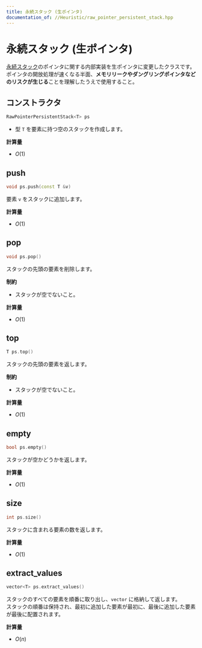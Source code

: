 ```yaml
---
title: 永続スタック (生ポインタ)
documentation_of: //Heuristic/raw_pointer_persistent_stack.hpp
---
```


# 永続スタック (生ポインタ)
[永続スタック](../Heuristic/persistent_stack.md)のポインタに関する内部実装を生ポインタに変更したクラスです。  
ポインタの開放処理が速くなる半面、**メモリリークやダングリングポインタなどのリスクが生じる**ことを理解したうえで使用すること。  

## コンストラクタ
```cpp
RawPointerPersistentStack<T> ps
```
- 型 `T` を要素に持つ空のスタックを作成します。

**計算量**

- $O(1)$

## push

```cpp
void ps.push(const T &v)
```

要素 `v` をスタックに追加します。

**計算量**

- $O(1)$

## pop

```cpp
void ps.pop()
```

スタックの先頭の要素を削除します。

**制約**

- スタックが空でないこと。

**計算量**

- $O(1)$

## top

```cpp
T ps.top()
```
スタックの先頭の要素を返します。

**制約**

- スタックが空でないこと。

**計算量**

- $O(1)$

## empty

```cpp
bool ps.empty()
```

スタックが空かどうかを返します。

**計算量**

- $O(1)$

## size

```cpp
int ps.size()
```

スタックに含まれる要素の数を返します。

**計算量**

- $O(1)$

## extract_values

```cpp
vector<T> ps.extract_values()
```

スタックのすべての要素を順番に取り出し、`vector` に格納して返します。  
スタックの順番は保持され、最初に追加した要素が最初に、最後に追加した要素が最後に配置されます。

**計算量**

- $O(n)$
